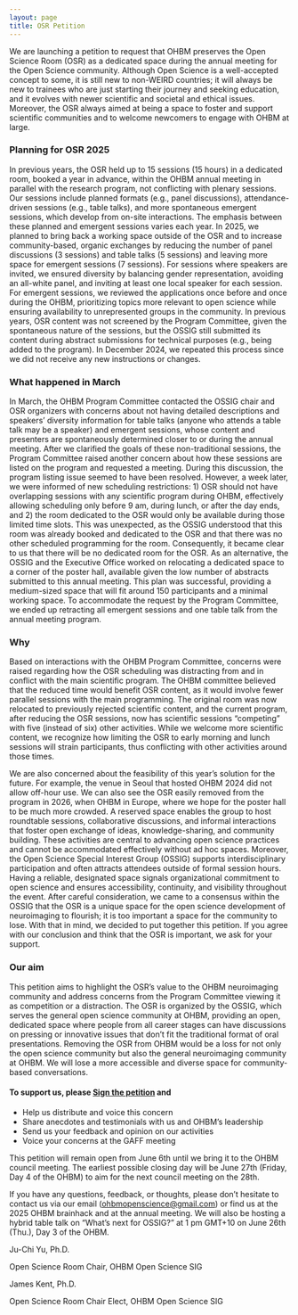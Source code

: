 ```yaml
---
layout: page
title: OSR Petition
---
```


We are launching a petition to request that OHBM preserves the Open Science Room (OSR) as a dedicated space during the annual meeting for the Open Science community. Although Open Science is a well-accepted concept to some, it is still new to non-WEIRD countries; it will always be new to trainees who are just starting their journey and seeking education, and it evolves with newer scientific and societal and ethical issues. Moreover, the OSR always aimed at being a space to foster and support scientific communities and to welcome newcomers to engage with OHBM at large.

### Planning for OSR 2025
In previous years, the OSR held up to 15 sessions (15 hours) in a dedicated room, booked a year in advance, within the OHBM annual meeting in parallel with the research program, not conflicting with plenary sessions. Our sessions include planned formats (e.g., panel discussions), attendance-driven sessions (e.g., table talks), and more spontaneous emergent sessions, which develop from on-site interactions. The emphasis between these planned and emergent sessions varies each year. In 2025, we planned to bring back a working space outside of the OSR and to increase community-based, organic exchanges by reducing the number of panel discussions (3 sessions) and table talks (5 sessions) and leaving more space for emergent sessions (7 sessions). For sessions where speakers are invited, we ensured diversity by balancing gender representation, avoiding an all-white panel, and inviting at least one local speaker for each session. For emergent sessions, we reviewed the applications once before and once during the OHBM, prioritizing topics more relevant to open science while ensuring availability to unrepresented groups in the community. In previous years, OSR content was not screened by the Program Committee, given the spontaneous nature of the sessions, but the OSSIG still submitted its content during abstract submissions for technical purposes (e.g., being added to the program). In December 2024, we repeated this process since we did not receive any new instructions or changes.

### What happened in March
In March, the OHBM Program Committee contacted the OSSIG chair and OSR organizers with concerns about not having detailed descriptions and speakers’ diversity information for table talks (anyone who attends a table talk may be a speaker) and emergent sessions, whose content and presenters are spontaneously determined closer to or during the annual meeting. After we clarified the goals of these non-traditional sessions, the Program Committee raised another concern about how these sessions are listed on the program and requested a meeting. During this discussion, the program listing issue seemed to have been resolved. However, a week later, we were informed of new scheduling restrictions: 1) OSR should not have overlapping sessions with any scientific program during OHBM, effectively allowing scheduling only before 9 am, during lunch, or after the day ends, and 2) the room dedicated to the OSR would only be available during those limited time slots. This was unexpected, as the OSSIG understood that this room was already booked and dedicated to the OSR and that there was no other scheduled programming for the room. Consequently, it became clear to us that there will be no dedicated room for the OSR. As an alternative, the OSSIG and the Executive Office worked on relocating a dedicated space to a corner of the poster hall, available given the low number of abstracts submitted to this annual meeting. This plan was successful, providing a medium-sized space that will fit around 150 participants and a minimal working space. To accommodate the request by the Program Committee, we ended up retracting all emergent sessions and one table talk from the annual meeting program.

### Why
Based on interactions with the OHBM Program Committee, concerns were raised regarding how the OSR scheduling was distracting from and in conflict with the main scientific program. The OHBM committee believed that the reduced time would benefit OSR content, as it would involve fewer parallel sessions with the main programming. The original room was now relocated to previously rejected scientific content, and the current program, after reducing the OSR sessions, now has scientific sessions “competing” with five (instead of six) other activities. While we welcome more scientific content, we recognize how limiting the OSR to early morning and lunch sessions will strain participants, thus conflicting with other activities around those times.

We are also concerned about the feasibility of this year’s solution for the future. For example, the venue in Seoul that hosted OHBM 2024 did not allow off-hour use. We can also see the OSR easily removed from the program in 2026, when OHBM in Europe, where we hope for the poster hall to be much more crowded. A reserved space enables the group to host roundtable sessions, collaborative discussions, and informal interactions that foster open exchange of ideas, knowledge-sharing, and community building. These activities are central to advancing open science practices and cannot be accommodated effectively without ad hoc spaces. Moreover, the Open Science Special Interest Group (OSSIG) supports interdisciplinary participation and often attracts attendees outside of formal session hours. Having a reliable, designated space signals organizational commitment to open science and ensures accessibility, continuity, and visibility throughout the event. After careful consideration, we came to a consensus within the OSSIG that the OSR is a unique space for the open science development of neuroimaging to flourish; it is too important a space for the community to lose. With that in mind, we decided to put together this petition. If you agree with our conclusion and think that the OSR is important, we ask for your support.

### Our aim
This petition aims to highlight the OSR’s value to the OHBM neuroimaging community and address concerns from the Program Committee viewing it as competition or a distraction. The OSR is organized by the OSSIG, which serves the general open science community at OHBM, providing an open, dedicated space where people from all career stages can have discussions on pressing or innovative issues that don’t fit the traditional format of oral presentations. Removing the OSR from OHBM would be a loss for not only the open science community but also the general neuroimaging community at OHBM. We will lose a more accessible and diverse space for community-based conversations.

#### To support us, please **[Sign the petition](https://chng.it/2R2HJFvcJF)** and
- Help us distribute and voice this concern
- Share anecdotes and testimonials with us and OHBM’s leadership
- Send us your feedback and opinion on our activities
- Voice your concerns at the GAFF meeting

This petition will remain open from June 6th until we bring it to the OHBM council meeting. The earliest possible closing day will be June 27th (Friday, Day 4 of the OHBM) to aim for the next council meeting on the 28th.

If you have any questions, feedback, or thoughts, please don’t hesitate to contact us via our email (ohbmopenscience@gmail.com) or find us at the 2025 OHBM brainhack and at the annual meeting. We will also be hosting a hybrid table talk on “What’s next for OSSIG?” at 1 pm GMT+10 on June 26th (Thu.), Day 3 of the OHBM.


Ju-Chi Yu, Ph.D.

Open Science Room Chair, OHBM Open Science SIG

James Kent, Ph.D.

Open Science Room Chair Elect, OHBM Open Science SIG
